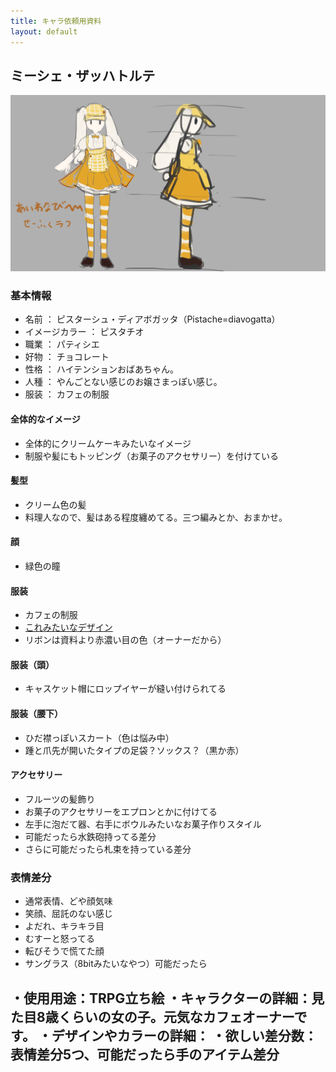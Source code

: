 ```yaml
---
title: キャラ依頼用資料
layout: default
---
```


<a id="chara"></a>
## ミーシェ・ザッハトルテ
![これみたいなデザイン](./cafe_seihuku.png)

### 基本情報
- 名前 ： ピスターシュ・ディアボガッタ（Pistache=diavogatta）
- イメージカラー ： ピスタチオ
- 職業 ： パティシエ
- 好物 ： チョコレート
- 性格 ： ハイテンションおばあちゃん。
- 人種 ： やんごとない感じのお嬢さまっぽい感じ。
- 服装 ： カフェの制服

#### 全体的なイメージ
- 全体的にクリームケーキみたいなイメージ
- 制服や髪にもトッピング（お菓子のアクセサリー）を付けている
#### 髪型
- クリーム色の髪
- 料理人なので、髪はある程度纏めてる。三つ編みとか、おまかせ。
#### 顔
- 緑色の瞳
#### 服装
- カフェの制服
- [これみたいなデザイン](./cafe_seihuku.png)
- リボンは資料より赤濃い目の色（オーナーだから）
#### 服装（頭）
- キャスケット帽にロップイヤーが縫い付けられてる
#### 服装（腰下）
- ひだ襟っぽいスカート（色は悩み中） 
- 踵と爪先が開いたタイプの足袋？ソックス？（黒か赤）
#### アクセサリー
- フルーツの髪飾り
- お菓子のアクセサリーをエプロンとかに付けてる
- 左手に泡だて器、右手にボウルみたいなお菓子作りスタイル
- 可能だったら水鉄砲持ってる差分
- さらに可能だったら札束を持っている差分

### 表情差分
- 通常表情、どや顔気味
- 笑顔、屈託のない感じ
- よだれ、キラキラ目
- むすーと怒ってる
- 転びそうで慌てた顔
- サングラス（8bitみたいなやつ）可能だったら

・使用用途：TRPG立ち絵
・キャラクターの詳細：見た目8歳くらいの女の子。元気なカフェオーナーです。
・デザインやカラーの詳細：
・欲しい差分数：表情差分5つ、可能だったら手のアイテム差分
---------------